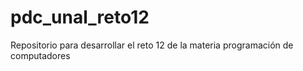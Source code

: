 # pdc_unal_reto12
Repositorio para desarrollar el reto 12 de la materia programación de computadores
